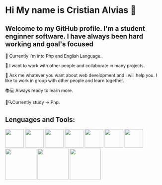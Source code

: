 # Hi My name is Cristian Alvias 👋


## Welcome to my GitHub profile. I'm a student enginner software. I have always been hard working and goal's focused

🌱 Currently i'm into Php and English Language.

👯 I want to work with other people and collaborate in many projects.

💬 Ask me whatever you want about web development and i will help you. I like to work in group with other people and learn together.

📚💻 Always ready to learn more.

💙🔍Currently study -> Php.


## Lenguages and Tools:
<a href="https://developer.mozilla.org/en-US/docs/Web/HTML"><img src="https://upload.wikimedia.org/wikipedia/commons/thumb/6/61/HTML5_logo_and_wordmark.svg/200px-HTML5_logo_and_wordmark.svg.png" width="60"></a>
<a href="https://developer.mozilla.org/en-US/docs/Web/CSS"><img src="https://blastcoding.com/wp-content/uploads/2018/10/CSS3.png" width="60"></a>
<a href="https://www.javascript.com/"><img src="https://i.imgur.com/IgwKCEI.png" width="60"></a>
<a href="https://sass-lang.com/"><img src="https://cdn3.iconfinder.com/data/icons/logos-and-brands-adobe/512/288_Sass-128.png" width="60"></a>
<a href="https://simple.wikipedia.org/wiki/C_(programming_language)"><img src="https://upload.wikimedia.org/wikipedia/commons/thumb/1/18/C_Programming_Language.svg/1200px-C_Programming_Language.svg.png" width="60"></a>
<a href="https://www.java.com/en/"><img src="https://www.megaleechers.com/storage/Java-Runtime-Environment-Icon.png" width="60"></a>
<a href="https://visualstudio.microsoft.com/downloads/"><img src="https://upload.wikimedia.org/wikipedia/commons/thumb/5/59/Visual_Studio_Icon_2019.svg/1200px-Visual_Studio_Icon_2019.svg.png" width="60"></a>
<a href="https://unity.com/"><img src="https://usercontent.one/wp/www.mystockvault.com/wp-content/uploads/2021/04/unity-software-logo.png" width="100"></a>
<a href="https://en.wikipedia.org/wiki/SQL"><img src="![image](https://user-images.githubusercontent.com/90885563/203879835-3d48b2a2-7b1f-4c00-b26b-adc7c0558eb9.png)" width="100"></a>
<a href="https://www.oracle.com/database/sqldeveloper/"><img src="![image](https://user-images.githubusercontent.com/90885563/203879875-48ea335e-ae32-4967-b3bb-8b4a51a583e5.png)" width="100"></a>
